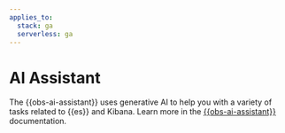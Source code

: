 ```yaml
---
applies_to:
  stack: ga
  serverless: ga
---
```


# AI Assistant

The {{obs-ai-assistant}} uses generative AI to help you with a variety of tasks related to {{es}} and Kibana. Learn more in the [{{obs-ai-assistant}}](../observability/observability-ai-assistant.md) documentation.